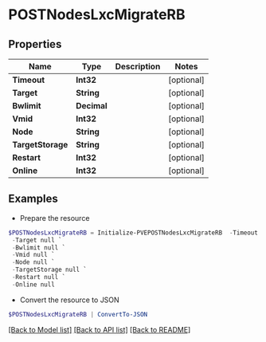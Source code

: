 # POSTNodesLxcMigrateRB
## Properties

Name | Type | Description | Notes
------------ | ------------- | ------------- | -------------
**Timeout** | **Int32** |  | [optional] 
**Target** | **String** |  | [optional] 
**Bwlimit** | **Decimal** |  | [optional] 
**Vmid** | **Int32** |  | [optional] 
**Node** | **String** |  | [optional] 
**TargetStorage** | **String** |  | [optional] 
**Restart** | **Int32** |  | [optional] 
**Online** | **Int32** |  | [optional] 

## Examples

- Prepare the resource
```powershell
$POSTNodesLxcMigrateRB = Initialize-PVEPOSTNodesLxcMigrateRB  -Timeout null `
 -Target null `
 -Bwlimit null `
 -Vmid null `
 -Node null `
 -TargetStorage null `
 -Restart null `
 -Online null
```

- Convert the resource to JSON
```powershell
$POSTNodesLxcMigrateRB | ConvertTo-JSON
```

[[Back to Model list]](../README.md#documentation-for-models) [[Back to API list]](../README.md#documentation-for-api-endpoints) [[Back to README]](../README.md)

